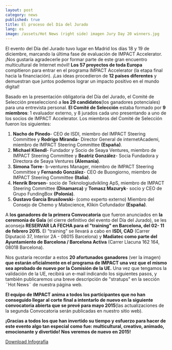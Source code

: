 ```yaml
---
layout: post
category: news
published: true
title: El proceso del Día del Jurado
lang: es
image: /assets/Hot News (right side) imagen Jury Day 20 winners.jpg
---
```


El evento del Día del Jurado tuvo lugar en Madrid los días 18 y 19 de diciembre, marcando la última fase de evaluación de IMPACT Accelerator. 
¡Nos gustaría agradecerle por formar parte de este gran encuentro multicultural de Internet móvil!
**Los 57 proyectos de toda Europa** compitieron para entrar en el programa IMPACT Accelerator
(la etapa final hacia la financiación). ¡Las ideas procedieron de **12 países diferentes** y demuestran que juntos podemos lograr un impacto positivo en el mundo digital!

Basado en la presentación obligatoria del Día del Jurado, el Comité de Selección preseleccionó a **los 29 candidatos**(los ganadores potenciales) para una entrevista personal. 
**El Comité de Selección** estaba formado por **9 miembros**: 1 evaluador externo, y 8 jurados cada uno presentando a uno de los socios de IMPACT Accelerator.
  Los miembros del Comité de Selección fueron los siguientes:
   1. **Nacho de Pinedo**- CEO de ISDI, miembro del IMPACT Steering Committee y **Rodrigo Miranda**- Director General de internetAcademi, miembro de IMPACT Steering Committee **(España)**.
   2. **Michael Kliendl**- Fundador y Socio de Seaya Ventures, miembro de IMPACT Steering Committee y **Beatriz González**- Socia Fundadora y Directora de Seaya Ventures **(Alemania)**.
   3. **Simona Torre**- b-ventures Manager, miembro de IMPACT Steering Committee y **Fernando González**- CEO de Buongiorno, miembro de IMPACT Steering Committee **(Italia)**.
   4. **Henrik Brorsen**- socio de Teknologiudvikling ApS, miembro de IMPACT Steering Committee **(Dinamarca)** y **Tomasz Mazuryk**- socio y CEO de Grupo FundingBox **(Polonia)**.
   5. **Gustavo García Brusilowski**- (como experto externo) Miembro del Consejo de Chemo y Mabxcience, Klikin Cofundador **(España)**.
    
   A **los ganadores de la primera Convocatoria** que fueron anunciados en **la ceremonia de Gala** (el cierre definitivo del evento del Día del Jurado), se les aconseja **RESERVAR  LA FECHA para el "training" en Barcelona, del 02- 11 de febrero 2015.**
El "training" se llevará a cabo en **ISDI, CAD** (Carrer Diputació 37, Interior 2A - 08015 Barcelona) y **Madiatec como parte del Ayuntamiento de Barcelona / Barcelona Activa** (Carrer Llacuna 162 164, 08018 Barcelona).
 
Nos gustaría recordar a estos **20 afortunados ganadores** (ver la imagen) **que estarán oficialmente en el programa de IMPACT una vez que el mismo sea aprobado de nuevo por la Comisión de la UE.** Una vez que tengamos la validación de la UE, recibirá un e-mail indicando los siguientes pasos, y también publicaremos una breve descripción de "stratups" en la sección ¨Hot News¨ de nuestra página web.

**El equipo de IMPACT anima a todos los participantes que no han conseguido llegar al corte final a intentarlo de nuevo en la siguiente convocatoria abierta que se prevé para mayo 2015**(las actualizaciones de la segunda Convocatoria serán publicadas en nuestro sitio web).

**¡Gracias a todos los que han invertido su tiempo y esfuerzo para hacer de este evento algo tan especial como fue: multicultural, creativo, animado, emocionante y divertido! Nos veremos de nuevo en 2015!**

<a href="/assets/Hot News (right side) imagen Jury Day 20 winners.jpg"><i class="icon-download-1"></i>Download Infografía</a> 


